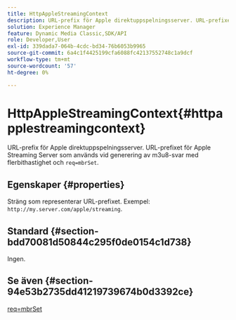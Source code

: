 ```yaml
---
title: HttpAppleStreamingContext
description: URL-prefix för Apple direktuppspelningsserver. URL-prefixet för Apple Streaming Server som används vid generering av m3u8-svar med flerbithastighet med req=mbrSet.
solution: Experience Manager
feature: Dynamic Media Classic,SDK/API
role: Developer,User
exl-id: 339dada7-064b-4cdc-bd34-76b6053b9965
source-git-commit: 6a4c1f4425199cfa6088fc42137552748c1a9dcf
workflow-type: tm+mt
source-wordcount: '57'
ht-degree: 0%

---
```


# HttpAppleStreamingContext{#httpapplestreamingcontext}

URL-prefix för Apple direktuppspelningsserver. URL-prefixet för Apple Streaming Server som används vid generering av m3u8-svar med flerbithastighet och `req=mbrSet`.

## Egenskaper {#properties}

Sträng som representerar URL-prefixet. Exempel: `http://my.server.com/apple/streaming`.

## Standard {#section-bdd70081d50844c295f0de0154c1d738}

Ingen.

## Se även {#section-94e53b2735dd41219739674b0d3392ce}

[req=mbrSet](../../../../../is-api/http-ref/image-serving-api-ref/c-http-protocol-reference/c-command-reference/r-req/r-mbrset.md#reference-603d75babde74508a878c27bd4cced73)
